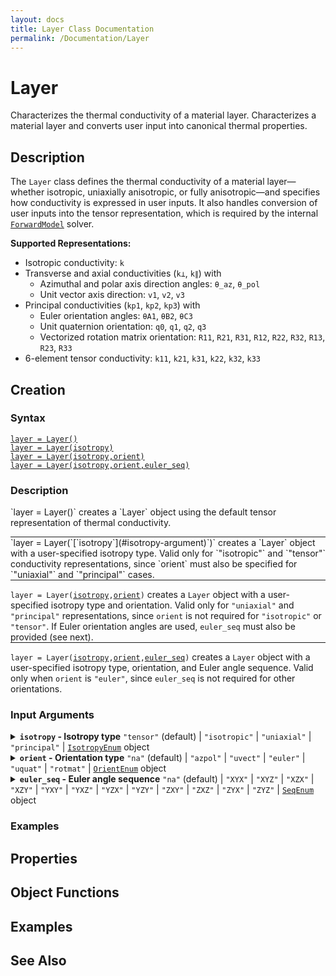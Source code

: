 ```yaml
---
layout: docs
title: Layer Class Documentation
permalink: /Documentation/Layer
---
```


# Layer

Characterizes the thermal conductivity of a material layer.
Characterizes a material layer and converts user input into canonical thermal properties.

## Description

The `Layer` class defines the thermal conductivity of a material layer—whether isotropic, uniaxially anisotropic, or fully anisotropic—and specifies how conductivity is expressed in user inputs. It also handles conversion of user inputs into the tensor representation, which is required by the internal [`ForwardModel`](MLTI/Documentation/ForwardModel) solver.

**Supported Representations:**
* Isotropic conductivity: `k`
* Transverse and axial conductivities (`k⊥`, `k∥`) with
   * Azimuthal and polar axis direction angles: `θ_az`, `θ_pol`
   * Unit vector axis direction: `v1`, `v2`, `v3`
* Principal conductivities (`kp1`, `kp2`, `kp3`) with
   * Euler orientation angles: `θA1`, `θB2`, `θC3`
   * Unit quaternion orientation: `q0`, `q1`, `q2`, `q3`
   * Vectorized rotation matrix orientation: `R11`, `R21`, `R31`, `R12`, `R22`, `R32`, `R13`, `R23`, `R33`
* 6-element tensor conductivity: `k11`, `k21`, `k31`, `k22`, `k32`, `k33`

## Creation

### Syntax

[`layer = Layer()`](#d1)<br>
[`layer = Layer(isotropy)`](#d2)<br>
[`layer = Layer(isotropy,orient)`](#d3)<br>
[`layer = Layer(isotropy,orient,euler_seq)`](#d4)<br>

<h3>Description</h3>
<p><a id="d1"></a>
  `layer = Layer()` creates a `Layer` object using the default tensor representation of thermal conductivity.
</p>
<p><a id="d2"></a><hr style="margin: 0;">
  `layer = Layer(`[`isotropy`](#isotropy-argument)`)` creates a `Layer` object with a user-specified isotropy type.
Valid only for `"isotropic"` and `"tensor"` conductivity representations, since `orient` must also be specified for `"uniaxial"` and `"principal"` cases.
</p>

<a id="d3" style="margin-top: -1em;"></a>

<hr style="margin: -1em 0 0.5em 0;">

`layer = Layer(`[`isotropy`](#isotropy-argument)`,`[`orient`](#orient-argument)`)` creates a `Layer` object with a user-specified isotropy type and orientation.
Valid only for `"uniaxial"` and `"principal"` representations, since `orient` is not required for `"isotropic"` or `"tensor"`.
If Euler orientation angles are used, `euler_seq` must also be provided (see next).

<a id="d4" style="margin-top: -1em;"></a>

<hr style="margin: -1em 0 0.5em 0;">

`layer = Layer(`[`isotropy`](#isotropy-argument)`,`[`orient`](#orient-argument)`,`[`euler_seq`](#euler-seq-argument)`)` creates a `Layer` object with a user-specified isotropy type, orientation, and Euler angle sequence. Valid only when `orient` is `"euler"`, since `euler_seq` is not required for other orientations.

### Input Arguments
<details class="custom-details" id="isotropy-argument">
    <summary>
        <span class="summary-text">
            <b><code>isotropy</code> - Isotropy type</b>
            <span class="subline">
              <code>"tensor"</code> (default) | <code>"isotropic"</code> | <code>"uniaxial"</code> | <code>"principal"</code> | <a href="{{ '/Documentation/IsotropyEnum' | relative_url }}"><code>IsotropyEnum</code></a> object
            </span>
        </span>
    </summary>
    <div>
        <p>
            Isotropy type specifies the isotropy level of the layer.
        </p>
        <ul>
            <li><code>"isotropic"</code>: For scalar thermal conductivity <code>k</code></li>
            <li>
                <code>"uniaxial"</code>: For 2 principal thermal conductivities, transverse (<code>k⊥</code>) and axial (<code>k∥</code>).
            </li>
            <li><code>"principal"</code>: For 3 principal thermal conductivities sorted in descending order, <code>kp1 > kp2 > kp3</code></li>
            <li><code>"tensor"</code>: For 6-element thermal conductivity tensor <code>k11</code>, <code>k21</code>, <code>k31</code>, <code>k22</code>, <code>k32</code>, <code>k33</code></li>
        </ul>
        <p>
            <code>char</code> and <code>string</code> inputs are *case-insensitive* and may be specified as a unique leading substring of any one of the above listed options.
        </p>
        <p>
            <b>Data Types:</b> <code>char</code> | <code>string</code> | <a href="{{ '/Documentation/IsotropyEnum' | relative_url }}"><code>IsotropyEnum</code></a>
        </p>
    </div>
</details>

<details class="custom-details" id="orient-argument">
    <summary>
        <span class="summary-text">
            <b><code>orient</code> - Orientation type</b>
            <span class="subline">
                <code>"na"</code> (default) | <code>"azpol"</code> | <code>"uvect"</code> | <code>"euler"</code> | <code>"uquat"</code> | <code>"rotmat"</code> | <a href="{{ '/Documentation/OrientEnum' | relative_url }}"><code>OrientEnum</code></a> object
            </span>
        </span>
    </summary>
    <div>
        <p>
            Orientation type specifies the symmetric axis direction (<code>isotropy="uniaxial"</code>) or the principal axes orientation (<code>isotropy="principal"</code>).
            Required only when <code>isotropy</code> equals either <code>"uniaxial"</code> or <code>"principal"</code>.
        </p>
        <ul>
            <li><code>"azpol"</code>: For representing the symmetric axis direction as azimuthal <code>θ_az</code> and polar <code>θ_pol</code> angles. Valid only when <code>film_isotropy = "uniaxial"</code>.</li>
            <li><code>"uvect"</code>: For representing the symmetric axis direction as a unit vector <code>v1</code>, <code>v2</code>, <code>v3</code>. Use only when <code>film_isotropy = "uniaxial"</code>.</li>
            <li><code>"euler"</code>: For representing the orientation of the principal axes as Euler angles <code>θA1</code>, <code>θB2</code>, <code>θC3</code>, with <code>A</code>, <code>B</code>, <code>C</code> \(\in\) {<code>'X'</code>, <code>'Y'</code>, <code>'Z'</code>}</li>
            <li><code>"uquat"</code>: For representing the orientation of the principal axes as a unit quaternion <code>q1</code>, <code>q2</code>, <code>q3</code>, <code>q4</code>.</li>
            <li><code>"rotmat"</code>: For representing the orientation of the principal axes as a vectorized rotation matrix <code>R11</code>, <code>R21</code>, <code>R31</code>, <code>R12</code>, <code>R22</code>, <code>R32</code>, <code>R13</code>, <code>R23</code>, <code>R33</code>.</li>
        </ul>
        <p>
            <code>char</code> and <code>string</code> inputs are *case-insensitive* and may be specified as a unique leading substring of any one of the above listed options.
        </p>
        <p>
            <b>Data Types:</b> <code>char</code> | <code>string</code> | <a href="{{ '/Documentation/OrientEnum' | relative_url }}"><code>OrientEnum</code></a>
        </p>
    </div>
</details>

<details class="custom-details" id="euler-seq-argument">
    <summary>
        <span class="summary-text">
            <b><code>euler_seq</code> - Euler angle sequence</b>
            <span class="subline">
                <code>"na"</code> (default) | <code>"XYX"</code> | <code>"XYZ"</code> | <code>"XZX"</code> | <code>"XZY"</code> | <code>"YXY"</code> | <code>"YXZ"</code> | <code>"YZX"</code> | <code>"YZY"</code> | <code>"ZXY"</code> | <code>"ZXZ"</code> | <code>"ZYX"</code> | <code>"ZYZ"</code> | <a href="{{ '/Documentation/SeqEnum' | relative_url }}"><code>SeqEnum</code></a> object
            </span>
        </span>
    </summary>
    <div>
        <p>
            Euler angle sequence specified as three axes.
            I.e., computes the rotation matrix as \(\mathbf{R} = \mathbf{R}_a\left(\theta_1\right) \cdot \mathbf{R}_b\left(\theta_2\right) \cdot \mathbf{R}_c\left(\theta_3\right)\), where \(a, b, c \in \left\{x, y, z\right\}\) are the 1st, 2nd, and 3rd characters of the input character array, and:
        </p>
        <p>
            \(
            {\mathbf{R}_x(\theta) =
            \begin{bmatrix}
            1 & 0 & 0 \\
            0 & \cos\theta & -\sin\theta \\
            0 & \sin\theta & \cos\theta
            \end{bmatrix}},\,
            {\mathbf{R}_y(\theta) =
            \begin{bmatrix}
            \cos\theta & 0 & \sin\theta \\
            0 & 1 & 0 \\
            -\sin\theta & 0 & \cos\theta
            \end{bmatrix}},\,
            {\mathbf{R}_z(\theta) =
            \begin{bmatrix}
            \cos\theta & -\sin\theta & 0 \\
            \sin\theta & \cos\theta & 0 \\
            0 & 0 & 1
            \end{bmatrix}}
            \)
        </p>
        <p>
            Required only when <code>orient</code> equals <code>"euler"</code>.
        </p>
        <p>
            <code>char</code> and <code>string</code> inputs are *case-insensitive* and may be specified as a unique leading substring of any one of the above listed options.
        </p>
        <p>
            <b>Data Types:</b> <code>char</code> | <code>string</code> | <a href="{{ '/Documentation/SeqEnum' | relative_url }}"><code>SeqEnum</code></a>
        </p>
    </div>
</details>

### Examples


## Properties

## Object Functions

## Examples

## See Also
